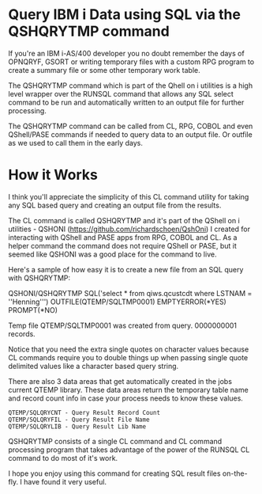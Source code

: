 # Query IBM i Data using SQL via the QSHQRYTMP command
If you're an IBM i-AS/400 developer you no doubt remember the days of OPNQRYF, GSORT or writing temporary files with a custom RPG program to create a summary file or some other temporary work table.   

The QSHQRYTMP command which is part of the Qhell on i utilities is a high level wrapper over the RUNSQL command that allows any SQL select command to be run and automatically written to an output file for further processing.   

The QSHQRYTMP command can be called from CL, RPG, COBOL and even QShell/PASE commands if needed to query data to an output file. Or outfile as we used to call them in the early days.    

# How it Works
I think you'll appreciate the simplicity of this CL command utility for taking any SQL based query and creating an output file from the results. 

The CL command is called QSHQRYTMP and it's part of the QShell on i utilities  - QSHONI (https://github.com/richardschoen/QshOni) I created for interacting with QShell and PASE apps from RPG, COBOL and CL. As a helper command the command does not require QShell or PASE, but it seemed like QSHONI was a good place for the command to live.

Here's a sample of how easy it is to create a new file from an SQL query with QSHQRYTMP:

QSHONI/QSHQRYTMP SQL('select * from qiws.qcustcdt where LSTNAM  = ''Henning''') OUTFILE(QTEMP/SQLTMP0001) EMPTYERROR(*YES) PROMPT(*NO)                        

Temp file QTEMP/SQLTMP0001 was created from query. 0000000001 records.

Notice that you need the extra single quotes on character values because CL commands require you to double things up when passing single quote delimited values like a character based query string.

There are also 3 data areas that get automatically created in the jobs current QTEMP library. These data areas return the temporary table name and record count info in case your process needs to know these values.    
```
QTEMP/SQLQRYCNT - Query Result Record Count
QTEMP/SQLQRYFIL - Query Result File Name
QTEMP/SQLQRYLIB - Query Result Lib Name
```    
QSHQRYTMP consists of a single CL command and CL command processing program that takes advantage of the power of the RUNSQL CL command to do most of it's work. 

I hope you enjoy using this command for creating SQL result files on-the-fly.  I have found it very useful.
